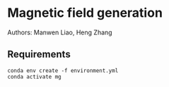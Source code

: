 # Magnetic field generation
Authors: Manwen Liao, Heng Zhang

## Requirements
```
conda env create -f environment.yml
conda activate mg
```

